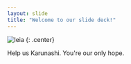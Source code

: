 ```yaml
---
layout: slide
title: "Welcome to our slide deck!"
---
```


![leia](https://cloud.githubusercontent.com/assets/16547949/25400918/17c5d2e4-29c2-11e7-92ef-79bacb424ef4.jpg)
{: .center}

Help us Karunashi.
You're our only hope.
